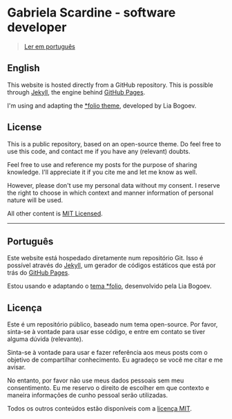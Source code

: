 # Gabriela Scardine - software developer


> [Ler em português](#português)



## English

This website is hosted directly from a GitHub repository. This is possible through [Jekyll](https://github.com/jekyll/jekyll), the engine behind [GitHub Pages](http://pages.github.com/).

I'm using and adapting the [*folio theme](https://github.com/bogoli/-folio), developed by Lia Bogoev.


## License
This is a public repository, based on an open-source theme. Do feel free to use this code, and contact me if you have any (relevant) doubts.

Feel free to use and reference my posts for the purpose of sharing knowledge. I'll appreciate it if you cite me and let me know as well.

However, please don't use my personal data without my consent. I reserve the right to choose in which context and manner information of personal nature will be used.

All other content is [MIT Licensed](http://opensource.org/licenses/MIT).



---



## Português

Este website está hospedado diretamente num repositório Git. Isso é possível através do [Jekyll](https://github.com/jekyll/jekyll), um gerador de códigos estáticos que está por trás do [GitHub Pages](http://pages.github.com/).

Estou usando e adaptando o [tema *folio](https://github.com/bogoli/-folio), desenvolvido pela Lia Bogoev.


## Licença

Este é um repositório público, baseado num tema open-source. Por favor, sinta-se à vontade para usar esse código, e entre em contato se tiver alguma dúvida (relevante).

Sinta-se à vontade para usar e fazer referência aos meus posts com o objetivo de compartilhar conhecimento. Eu agradeço se você me citar e me avisar.

No entanto, por favor não use meus dados pessoais sem meu consentimento. Eu me reservo o direito de escolher em que contexto e maneira informações de cunho pessoal serão utilizadas.

Todos os outros conteúdos estão disponíveis com a [licença MIT](http://opensource.org/licenses/MIT).
